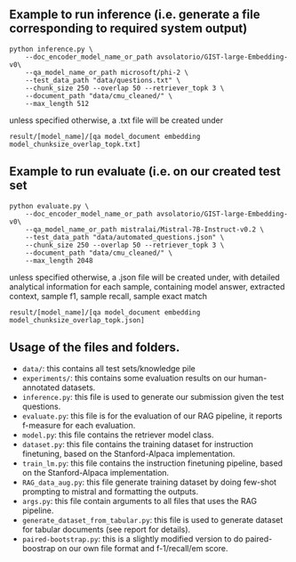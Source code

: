 ## Example to run inference (i.e. generate a file corresponding to required system output)

```
python inference.py \
    --doc_encoder_model_name_or_path avsolatorio/GIST-large-Embedding-v0\
    --qa_model_name_or_path microsoft/phi-2 \
    --test_data_path "data/questions.txt" \
    --chunk_size 250 --overlap 50 --retriever_topk 3 \
    --document_path "data/cmu_cleaned/" \
    --max_length 512 
```

unless specified otherwise, a .txt file will be created under 

`result/[model_name]/[qa model_document embedding model_chunksize_overlap_topk.txt]`

## Example to run evaluate (i.e. on our created test set

```
python evaluate.py \
    --doc_encoder_model_name_or_path avsolatorio/GIST-large-Embedding-v0\
    --qa_model_name_or_path mistralai/Mistral-7B-Instruct-v0.2 \
    --test_data_path "data/automated_questions.json" \
    --chunk_size 250 --overlap 50 --retriever_topk 3 \
    --document_path "data/cmu_cleaned/" \
    --max_length 2048
```

unless specified otherwise, a .json file will be created under, with detailed analytical information for each sample, containing model answer, extracted context, sample f1, sample recall, sample exact match

`result/[model_name]/[qa model_document embedding model_chunksize_overlap_topk.json]`

## Usage of the files and folders.

- `data/`: this contains all test sets/knowledge pile
- `experiments/`: this contains some evaluation results on our human-annotated datasets.
- `inference.py`: this file is used to generate our submission given the test questions.
- `evaluate.py`: this file is for the evaluation of our RAG pipeline, it reports f-measure for each evaluation.
- `model.py`: this file contains the retriever model class.
- `dataset.py`: this file contains the training dataset for instruction finetuning, based on the Stanford-Alpaca implementation.
- `train_lm.py`: this file contains the instruction finetuning pipeline, based on the Stanford-Alpaca implementation.
- `RAG_data_aug.py`: this file generate training dataset by doing few-shot prompting to mistral and formatting the outputs.
- `args.py`: this file contain arguments to all files that uses the RAG pipeline.
- `generate_dataset_from_tabular.py`: this file is used to generate dataset for tabular documents (see report for details).
- `paired-bootstrap.py`: this is a slightly modified version to do paired-boostrap on our own file format and f-1/recall/em score.
